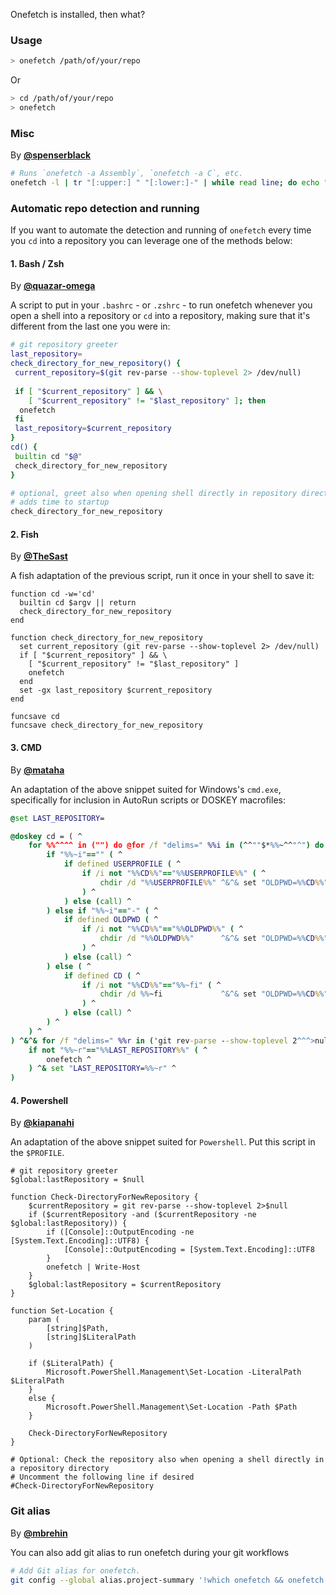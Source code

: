 Onefetch is installed, then what?

### Usage

```sh
> onefetch /path/of/your/repo
 ```

 Or

```sh
> cd /path/of/your/repo
> onefetch
```

### Misc

By [**@spenserblack**](https://github.com/spenserblack)

```sh
# Runs `onefetch -a Assembly`, `onefetch -a C`, etc.
onefetch -l | tr "[:upper:] " "[:lower:]-" | while read line; do echo "$line"; onefetch -a $line; done;
```

### Automatic repo detection and running

If you want to automate the detection and running of `onefetch` every time you `cd` into a repository you can leverage one of the methods below:

#### 1. Bash / Zsh

By [**@quazar-omega**](https://github.com/quazar-omega)

A script to put in your `.bashrc` - or `.zshrc` - to run onefetch whenever you open a shell into a repository or `cd` into a repository, making sure that it's different from the last one you were in:

```sh
# git repository greeter
last_repository=
check_directory_for_new_repository() {
 current_repository=$(git rev-parse --show-toplevel 2> /dev/null)
 
 if [ "$current_repository" ] && \
    [ "$current_repository" != "$last_repository" ]; then
  onefetch
 fi
 last_repository=$current_repository
}
cd() {
 builtin cd "$@"
 check_directory_for_new_repository
}

# optional, greet also when opening shell directly in repository directory
# adds time to startup
check_directory_for_new_repository
```

#### 2. Fish

By [**@TheSast**](https://github.com/TheSast)

A fish adaptation of the previous script, run it once in your shell to save it:

```fish
function cd -w='cd'
  builtin cd $argv || return
  check_directory_for_new_repository
end

function check_directory_for_new_repository
  set current_repository (git rev-parse --show-toplevel 2> /dev/null)
  if [ "$current_repository" ] && \
    [ "$current_repository" != "$last_repository" ]
    onefetch
  end
  set -gx last_repository $current_repository
end

funcsave cd
funcsave check_directory_for_new_repository
```

#### 3. CMD

By [**@mataha**](https://github.com/mataha)

An adaptation of the above snippet suited for Windows's `cmd.exe`,
specifically for inclusion in AutoRun scripts or DOSKEY macrofiles:

```bat
@set LAST_REPOSITORY=

@doskey cd = ( ^
    for %%^^^^ in ("") do @for /f "delims=" %%i in (^^""$*%%~^^"^") do @( ^
        if "%%~i"=="" ( ^
            if defined USERPROFILE ( ^
                if /i not "%%CD%%"=="%%USERPROFILE%%" ( ^
                    chdir /d "%%USERPROFILE%%" ^&^& set "OLDPWD=%%CD%%" ^
                ) ^
            ) else (call) ^
        ) else if "%%~i"=="-" ( ^
            if defined OLDPWD ( ^
                if /i not "%%CD%%"=="%%OLDPWD%%" ( ^
                    chdir /d "%%OLDPWD%%"      ^&^& set "OLDPWD=%%CD%%" ^
                ) ^
            ) else (call) ^
        ) else ( ^
            if defined CD ( ^
                if /i not "%%CD%%"=="%%~fi" ( ^
                    chdir /d %%~fi             ^&^& set "OLDPWD=%%CD%%" ^
                ) ^
            ) else (call) ^
        ) ^
    ) ^
) ^&^& for /f "delims=" %%r in ('git rev-parse --show-toplevel 2^^^>nul') do @( ^
    if not "%%~r"=="%%LAST_REPOSITORY%%" ( ^
        onefetch ^
    ) ^& set "LAST_REPOSITORY=%%~r" ^
)
```

#### 4. Powershell

By [**@kiapanahi**](https://github.com/kiapanahi)

An adaptation of the above snippet suited for `Powershell`. Put this script in the `$PROFILE`.

```pwsh
# git repository greeter
$global:lastRepository = $null

function Check-DirectoryForNewRepository {
    $currentRepository = git rev-parse --show-toplevel 2>$null
    if ($currentRepository -and ($currentRepository -ne $global:lastRepository)) {
        if ([Console]::OutputEncoding -ne [System.Text.Encoding]::UTF8) {
            [Console]::OutputEncoding = [System.Text.Encoding]::UTF8
        }
        onefetch | Write-Host
    }
    $global:lastRepository = $currentRepository
}

function Set-Location {
    param (
        [string]$Path,
        [string]$LiteralPath
    )

    if ($LiteralPath) {
        Microsoft.PowerShell.Management\Set-Location -LiteralPath $LiteralPath
    }
    else {
        Microsoft.PowerShell.Management\Set-Location -Path $Path
    }

    Check-DirectoryForNewRepository
}

# Optional: Check the repository also when opening a shell directly in a repository directory
# Uncomment the following line if desired
#Check-DirectoryForNewRepository
```

### Git alias

By [**@mbrehin**](https://github.com/mbrehin)

You can also add git alias to run onefetch during your git workflows

```sh
# Add Git alias for onefetch.
git config --global alias.project-summary '!which onefetch && onefetch'
```

